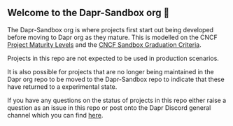 ## Welcome to the Dapr-Sandbox org 👋

The Dapr-Sandbox org is where projects first start out being developed before moving to Dapr org as they mature. 
This is modelled on the CNCF [Project Maturity Levels](https://www.cncf.io/projects/) and the [CNCF Sandbox Graduation Criteria](https://github.com/cncf/toc/blob/main/process/sandbox.md).

Projects in this repo are not expected to be used in production scenarios. 

It is also possible for projects that are no longer being maintained in the Dapr org repo to be moved to the Dapr-Sandbox repo to indicate 
that these have returned to a experimental state.

If you have any questions on the status of projects in this repo either raise a question as an issue in this repo or post onto the Dapr Discord
general channel which you can find [here](https://github.com/dapr/community#questions-and-issues).

